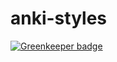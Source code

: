 # anki-styles

[![Greenkeeper badge](https://badges.greenkeeper.io/KevinAdu/anki-styles.svg)](https://greenkeeper.io/)